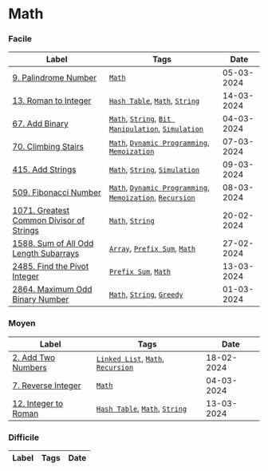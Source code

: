 # Math

### Facile

| Label                                                                                                       | Tags                                                                                                                       | Date       |
| ----------------------------------------------------------------------------------------------------------- | -------------------------------------------------------------------------------------------------------------------------- | ---------- |
| [9. Palindrome Number](../Probleme/0009.%20Palindrome%20Number/)                                            | [`Math`](./math.md)                                                                                                        | 05-03-2024 |
| [13. Roman to Integer](../Probleme/0013.%20Roman%20to%20Integer/)                                           | [`Hash Table`](./hash_table.md), [`Math`](./math.md), [`String`](./string.md)                                              | 14-03-2024 |
| [67. Add Binary](../Probleme/0067.%20Add%20Binary/)                                                         | [`Math`](./math.md), [`String`](./string.md), [`Bit Manipulation`](./bit_manipulation.md), [`Simulation`](./simulation.md) | 04-03-2024 |
| [70. Climbing Stairs](../Probleme/0070.%20Climbing%20Stairs/)                                               | [`Math`](./math.md), [`Dynamic Programming`](./dp.md), [`Memoization`](./memoization.md)                                   | 07-03-2024 |
| [415. Add Strings](../Probleme/0415.%20Add%20Strings/)                                                      | [`Math`](./math.md), [`String`](./string.md), [`Simulation`](./simulation.md)                                              | 09-03-2024 |
| [509. Fibonacci Number](../Probleme/0509.%20Fibonacci%20Number/)                                            | [`Math`](./math.md), [`Dynamic Programming`](./dp.md), [`Memoization`](./memoization.md), [`Recursion`](./recursion.md)    | 08-03-2024 |
| [1071. Greatest Common Divisor of Strings](../Probleme/1071.%20Greatest%20Common%20Divisor%20of%20Strings/) | [`Math`](./math.md), [`String`](./string.md)                                                                               | 20-02-2024 |
| [1588. Sum of All Odd Length Subarrays](../Probleme/1588.%20Sum%20of%20All%20Odd%20Length%20Subarrays/)     | [`Array`](./array.md), [`Prefix Sum`](./prefix_sum.md), [`Math`](./math.md)                                                | 27-02-2024 |
| [2485. Find the Pivot Integer](../Probleme/2485.%20Find%20the%20Pivot%20Integer/)                           | [`Prefix Sum`](./prefix_sum.md), [`Math`](./math.md)                                                                       | 13-03-2024 |
| [2864. Maximum Odd Binary Number](../Probleme/2864.%20Maximum%20Odd%20Binary%20Number/)                     | [`Math`](./math.md), [`String`](./string.md), [`Greedy`](./greedy.md)                                                      | 01-03-2024 |

### Moyen

| Label                                                             | Tags                                                                                  | Date       |
| ----------------------------------------------------------------- | ------------------------------------------------------------------------------------- | ---------- |
| [2. Add Two Numbers](../Probleme/0002.%20Add%20Two%20Numbers/)    | [`Linked List`](./linked_list.md), [`Math`](./math.md), [`Recursion`](./recursion.md) | 18-02-2024 |
| [7. Reverse Integer](../Probleme/0007.%20Reverse%20Integer/)      | [`Math`](./math.md)                                                                   | 04-03-2024 |
| [12. Integer to Roman](../Probleme/0012.%20Integer%20to%20Roman/) | [`Hash Table`](./hash_table.md), [`Math`](./math.md), [`String`](./string.md)         | 13-03-2024 |

### Difficile

| Label | Tags | Date |
| ----- | ---- | ---- |
